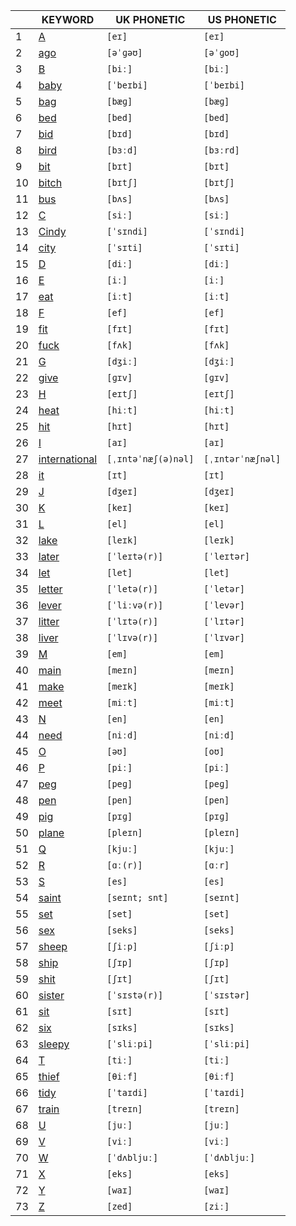 |     | KEYWORD                                                                     | UK PHONETIC         | US PHONETIC       |
|-----|-----------------------------------------------------------------------------|---------------------|-------------------|
|  1  | [A](https://dict.youdao.com/w/eng/A/#keyfrom=dict2)                         | `[eɪ]`              | `[eɪ]`            |
|  2  | [ago](https://dict.youdao.com/w/eng/ago/#keyfrom=dict2)                     | `[əˈɡəʊ]`           | `[əˈɡoʊ]`         |
|  3  | [B](https://dict.youdao.com/w/eng/B/#keyfrom=dict2)                         | `[biː]`             | `[biː]`           |
|  4  | [baby](https://dict.youdao.com/w/eng/baby/#keyfrom=dict2)                   | `[ˈbeɪbi]`          | `[ˈbeɪbi]`        |
|  5  | [bag](https://dict.youdao.com/w/eng/bag/#keyfrom=dict2)                     | `[bæɡ]`             | `[bæɡ]`           |
|  6  | [bed](https://dict.youdao.com/w/eng/bed/#keyfrom=dict2)                     | `[bed]`             | `[bed]`           |
|  7  | [bid](https://dict.youdao.com/w/eng/bid/#keyfrom=dict2)                     | `[bɪd]`             | `[bɪd]`           |
|  8  | [bird](https://dict.youdao.com/w/eng/bird/#keyfrom=dict2)                   | `[bɜːd]`            | `[bɜːrd]`         |
|  9  | [bit](https://dict.youdao.com/w/eng/bit/#keyfrom=dict2)                     | `[bɪt]`             | `[bɪt]`           |
| 10  | [bitch](https://dict.youdao.com/w/eng/bitch/#keyfrom=dict2)                 | `[bɪtʃ]`            | `[bɪtʃ]`          |
| 11  | [bus](https://dict.youdao.com/w/eng/bus/#keyfrom=dict2)                     | `[bʌs]`             | `[bʌs]`           |
| 12  | [C](https://dict.youdao.com/w/eng/C/#keyfrom=dict2)                         | `[siː]`             | `[siː]`           |
| 13  | [Cindy](https://dict.youdao.com/w/eng/Cindy/#keyfrom=dict2)                 | `[ˈsɪndi]`          | `[ˈsɪndi]`        |
| 14  | [city](https://dict.youdao.com/w/eng/city/#keyfrom=dict2)                   | `[ˈsɪti]`           | `[ˈsɪti]`         |
| 15  | [D](https://dict.youdao.com/w/eng/D/#keyfrom=dict2)                         | `[diː]`             | `[diː]`           |
| 16  | [E](https://dict.youdao.com/w/eng/E/#keyfrom=dict2)                         | `[iː]`              | `[iː]`            |
| 17  | [eat](https://dict.youdao.com/w/eng/eat/#keyfrom=dict2)                     | `[iːt]`             | `[iːt]`           |
| 18  | [F](https://dict.youdao.com/w/eng/F/#keyfrom=dict2)                         | `[ef]`              | `[ef]`            |
| 19  | [fit](https://dict.youdao.com/w/eng/fit/#keyfrom=dict2)                     | `[fɪt]`             | `[fɪt]`           |
| 20  | [fuck](https://dict.youdao.com/w/eng/fuck/#keyfrom=dict2)                   | `[fʌk]`             | `[fʌk]`           |
| 21  | [G](https://dict.youdao.com/w/eng/G/#keyfrom=dict2)                         | `[dʒiː]`            | `[dʒiː]`          |
| 22  | [give](https://dict.youdao.com/w/eng/give/#keyfrom=dict2)                   | `[ɡɪv]`             | `[ɡɪv]`           |
| 23  | [H](https://dict.youdao.com/w/eng/H/#keyfrom=dict2)                         | `[eɪtʃ]`            | `[eɪtʃ]`          |
| 24  | [heat](https://dict.youdao.com/w/eng/heat/#keyfrom=dict2)                   | `[hiːt]`            | `[hiːt]`          |
| 25  | [hit](https://dict.youdao.com/w/eng/hit/#keyfrom=dict2)                     | `[hɪt]`             | `[hɪt]`           |
| 26  | [I](https://dict.youdao.com/w/eng/I/#keyfrom=dict2)                         | `[aɪ]`              | `[aɪ]`            |
| 27  | [international](https://dict.youdao.com/w/eng/international/#keyfrom=dict2) | `[ˌɪntəˈnæʃ(ə)nəl]` | `[ˌɪntərˈnæʃnəl]` |
| 28  | [it](https://dict.youdao.com/w/eng/it/#keyfrom=dict2)                       | `[ɪt]`              | `[ɪt]`            |
| 29  | [J](https://dict.youdao.com/w/eng/J/#keyfrom=dict2)                         | `[dʒeɪ]`            | `[dʒeɪ]`          |
| 30  | [K](https://dict.youdao.com/w/eng/K/#keyfrom=dict2)                         | `[keɪ]`             | `[keɪ]`           |
| 31  | [L](https://dict.youdao.com/w/eng/L/#keyfrom=dict2)                         | `[el]`              | `[el]`            |
| 32  | [lake](https://dict.youdao.com/w/eng/lake/#keyfrom=dict2)                   | `[leɪk]`            | `[leɪk]`          |
| 33  | [later](https://dict.youdao.com/w/eng/later/#keyfrom=dict2)                 | `[ˈleɪtə(r)]`       | `[ˈleɪtər]`       |
| 34  | [let](https://dict.youdao.com/w/eng/let/#keyfrom=dict2)                     | `[let]`             | `[let]`           |
| 35  | [letter](https://dict.youdao.com/w/eng/letter/#keyfrom=dict2)               | `[ˈletə(r)]`        | `[ˈletər]`        |
| 36  | [lever](https://dict.youdao.com/w/eng/lever/#keyfrom=dict2)                 | `[ˈliːvə(r)]`       | `[ˈlevər]`        |
| 37  | [litter](https://dict.youdao.com/w/eng/litter/#keyfrom=dict2)               | `[ˈlɪtə(r)]`        | `[ˈlɪtər]`        |
| 38  | [liver](https://dict.youdao.com/w/eng/liver/#keyfrom=dict2)                 | `[ˈlɪvə(r)]`        | `[ˈlɪvər]`        |
| 39  | [M](https://dict.youdao.com/w/eng/M/#keyfrom=dict2)                         | `[em]`              | `[em]`            |
| 40  | [main](https://dict.youdao.com/w/eng/main/#keyfrom=dict2)                   | `[meɪn]`            | `[meɪn]`          |
| 41  | [make](https://dict.youdao.com/w/eng/make/#keyfrom=dict2)                   | `[meɪk]`            | `[meɪk]`          |
| 42  | [meet](https://dict.youdao.com/w/eng/meet/#keyfrom=dict2)                   | `[miːt]`            | `[miːt]`          |
| 43  | [N](https://dict.youdao.com/w/eng/N/#keyfrom=dict2)                         | `[en]`              | `[en]`            |
| 44  | [need](https://dict.youdao.com/w/eng/need/#keyfrom=dict2)                   | `[niːd]`            | `[niːd]`          |
| 45  | [O](https://dict.youdao.com/w/eng/O/#keyfrom=dict2)                         | `[əʊ]`              | `[oʊ]`            |
| 46  | [P](https://dict.youdao.com/w/eng/P/#keyfrom=dict2)                         | `[piː]`             | `[piː]`           |
| 47  | [peg](https://dict.youdao.com/w/eng/peg/#keyfrom=dict2)                     | `[peɡ]`             | `[peɡ]`           |
| 48  | [pen](https://dict.youdao.com/w/eng/pen/#keyfrom=dict2)                     | `[pen]`             | `[pen]`           |
| 49  | [pig](https://dict.youdao.com/w/eng/pig/#keyfrom=dict2)                     | `[pɪɡ]`             | `[pɪɡ]`           |
| 50  | [plane](https://dict.youdao.com/w/eng/plane/#keyfrom=dict2)                 | `[pleɪn]`           | `[pleɪn]`         |
| 51  | [Q](https://dict.youdao.com/w/eng/Q/#keyfrom=dict2)                         | `[kjuː]`            | `[kjuː]`          |
| 52  | [R](https://dict.youdao.com/w/eng/R/#keyfrom=dict2)                         | `[ɑː(r)]`           | `[ɑːr]`           |
| 53  | [S](https://dict.youdao.com/w/eng/S/#keyfrom=dict2)                         | `[es]`              | `[es]`            |
| 54  | [saint](https://dict.youdao.com/w/eng/saint/#keyfrom=dict2)                 | `[seɪnt; snt]`      | `[seɪnt]`         |
| 55  | [set](https://dict.youdao.com/w/eng/set/#keyfrom=dict2)                     | `[set]`             | `[set]`           |
| 56  | [sex](https://dict.youdao.com/w/eng/sex/#keyfrom=dict2)                     | `[seks]`            | `[seks]`          |
| 57  | [sheep](https://dict.youdao.com/w/eng/sheep/#keyfrom=dict2)                 | `[ʃiːp]`            | `[ʃiːp]`          |
| 58  | [ship](https://dict.youdao.com/w/eng/ship/#keyfrom=dict2)                   | `[ʃɪp]`             | `[ʃɪp]`           |
| 59  | [shit](https://dict.youdao.com/w/eng/shit/#keyfrom=dict2)                   | `[ʃɪt]`             | `[ʃɪt]`           |
| 60  | [sister](https://dict.youdao.com/w/eng/sister/#keyfrom=dict2)               | `[ˈsɪstə(r)]`       | `[ˈsɪstər]`       |
| 61  | [sit](https://dict.youdao.com/w/eng/sit/#keyfrom=dict2)                     | `[sɪt]`             | `[sɪt]`           |
| 62  | [six](https://dict.youdao.com/w/eng/six/#keyfrom=dict2)                     | `[sɪks]`            | `[sɪks]`          |
| 63  | [sleepy](https://dict.youdao.com/w/eng/sleepy/#keyfrom=dict2)               | `[ˈsliːpi]`         | `[ˈsliːpi]`       |
| 64  | [T](https://dict.youdao.com/w/eng/T/#keyfrom=dict2)                         | `[tiː]`             | `[tiː]`           |
| 65  | [thief](https://dict.youdao.com/w/eng/thief/#keyfrom=dict2)                 | `[θiːf]`            | `[θiːf]`          |
| 66  | [tidy](https://dict.youdao.com/w/eng/tidy/#keyfrom=dict2)                   | `[ˈtaɪdi]`          | `[ˈtaɪdi]`        |
| 67  | [train](https://dict.youdao.com/w/eng/train/#keyfrom=dict2)                 | `[treɪn]`           | `[treɪn]`         |
| 68  | [U](https://dict.youdao.com/w/eng/U/#keyfrom=dict2)                         | `[juː]`             | `[juː]`           |
| 69  | [V](https://dict.youdao.com/w/eng/V/#keyfrom=dict2)                         | `[viː]`             | `[viː]`           |
| 70  | [W](https://dict.youdao.com/w/eng/W/#keyfrom=dict2)                         | `[ˈdʌbljuː]`        | `[ˈdʌbljuː]`      |
| 71  | [X](https://dict.youdao.com/w/eng/X/#keyfrom=dict2)                         | `[eks]`             | `[eks]`           |
| 72  | [Y](https://dict.youdao.com/w/eng/Y/#keyfrom=dict2)                         | `[waɪ]`             | `[waɪ]`           |
| 73  | [Z](https://dict.youdao.com/w/eng/Z/#keyfrom=dict2)                         | `[zed]`             | `[ziː]`           |
